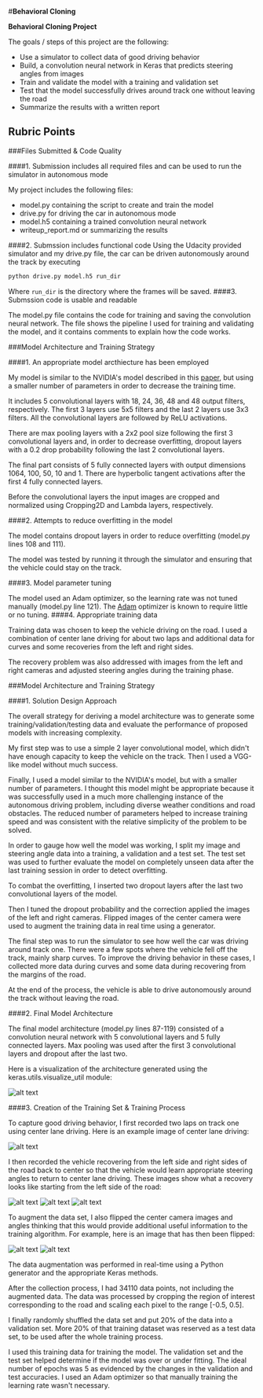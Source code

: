 #**Behavioral Cloning** 

**Behavioral Cloning Project**

The goals / steps of this project are the following:
* Use a simulator to collect data of good driving behavior
* Build, a convolution neural network in Keras that predicts steering angles from images
* Train and validate the model with a training and validation set
* Test that the model successfully drives around track one without leaving the road
* Summarize the results with a written report


[//]: # (Image References)

[image1]: ./images/model.png "Model Visualization"
[image2]: ./images/center.jpg "Center lane driving sample"
[image3]: ./images/center_2017_02_14_20_56_28_982.jpg "Recovery Image"
[image4]: ./images/center_2017_02_14_20_56_29_658.jpg "Recovery Image"
[image5]: ./images/center_2017_02_14_20_56_30_339.jpg "Recovery Image"
[image6]: ./images/center.jpg "Normal Image"
[image7]: ./images/center_flipped.jpg "Flipped Image"

## Rubric Points

###Files Submitted & Code Quality

####1. Submission includes all required files and can be used to run the simulator in autonomous mode

My project includes the following files:
* model.py containing the script to create and train the model
* drive.py for driving the car in autonomous mode
* model.h5 containing a trained convolution neural network 
* writeup_report.md or summarizing the results

####2. Submssion includes functional code
Using the Udacity provided simulator and my drive.py file, the car can be driven autonomously around the track by executing 
```sh
python drive.py model.h5 run_dir
```
Where <code>run_dir</code> is the directory where the frames will be saved.
####3. Submssion code is usable and readable

The model.py file contains the code for training and saving the convolution neural network. The file shows the pipeline I used for training and validating the model, and it contains comments to explain how the code works.

###Model Architecture and Training Strategy

####1. An appropriate model arcthiecture has been employed

My model is similar to the NVIDIA's model described in this [paper](https://images.nvidia.com/content/tegra/automotive/images/2016/solutions/pdf/end-to-end-dl-using-px.pdf), but using a smaller number
of parameters in order to decrease the training time.

It includes 5 convolutional layers with 18, 24, 36, 48 and 48 output filters, respectively. The first 3
layers use 5x5 filters and the last 2 layers use 3x3 filters. All the convolutional layers are
followed by ReLU activations.

There are max pooling layers with a 2x2 pool size following the first 3 convolutional layers and, in order to
decrease overfitting, dropout layers with a 0.2 drop probability following the last 2 convolutional layers.

The final part consists of 5 fully connected layers with output dimensions 1064, 100, 50, 10 and 1. There are hyperbolic
tangent activations after the first 4 fully connected layers.

Before the convolutional layers the input images are cropped
and normalized using Cropping2D and Lambda layers, respectively. 

####2. Attempts to reduce overfitting in the model

The model contains dropout layers in order to reduce overfitting (model.py lines 108 and 111). 

The model was tested by running it through the simulator and ensuring that the vehicle could stay on the track.

####3. Model parameter tuning

The model used an Adam optimizer, so the learning rate was not tuned manually (model.py line 121).
The [Adam](https://arxiv.org/abs/1412.6980) optimizer is known to require little or no tuning.
####4. Appropriate training data

Training data was chosen to keep the vehicle driving on the road. I used a combination of center lane driving for about
two laps and additional data for curves and some recoveries from the left and right sides.

The recovery problem was also addressed with images from the left and right cameras and adjusted steering angles during
the training phase.

###Model Architecture and Training Strategy

####1. Solution Design Approach

The overall strategy for deriving a model architecture was to generate some training/validation/testing data and evaluate
the performance of proposed models with increasing complexity.

My first step was to use a simple 2 layer convolutional model, which didn't have enough capacity to keep the vehicle on
the track. Then I used a VGG-like model without much success.

Finally, I used a model similar to the NVIDIA's model, but with a smaller number of parameters. I thought this model
might be appropriate because it was successfully used in a much more challenging instance of the autonomous driving problem,
including diverse weather conditions and road obstacles. The reduced number of parameters helped to increase training speed
and was consistent with the relative simplicity of the problem to be solved.

In order to gauge how well the model was working, I split my image and steering angle data into a training, a validation
 and a test set. The test set was used to further evaluate the model on completely unseen data
 after the last training session in order to detect overfitting.

To combat the overfitting, I inserted two dropout layers after the last two convolutional layers of the model.

Then I tuned the dropout probability and the correction applied the images of the left and right cameras. Flipped images
of the center camera were used to augment the training data in real time using a generator.

The final step was to run the simulator to see how well the car was driving around track one. There were a few spots
where the vehicle fell off the track, mainly sharp curves. To improve the driving behavior in these cases, I collected
more data during curves and some data during recovering from the margins of the road.

At the end of the process, the vehicle is able to drive autonomously around the track without leaving the road.

####2. Final Model Architecture

The final model architecture (model.py lines 87-119) consisted of a convolution neural network with 5 convolutional
layers and 5 fully connected layers. Max pooling was used after the first 3 convolutional layers and dropout after the
last two.

Here is a visualization of the architecture generated using the keras.utils.visualize_util module:

![alt text][image1]

####3. Creation of the Training Set & Training Process

To capture good driving behavior, I first recorded two laps on track one using center lane driving. Here is an example image of center lane driving:

![alt text][image2]

I then recorded the vehicle recovering from the left side and right sides of the road back to center so that the vehicle
would learn appropriate steering angles to return to center lane driving. These images show what a recovery looks like
starting from the left side of the road:

![alt text][image3]
![alt text][image4]
![alt text][image5]

To augment the data set, I also flipped the center camera images and angles thinking that this would provide additional useful information
to the training algorithm. For example, here is an image that has then been flipped:

![alt text][image6]
![alt text][image7]

The data augmentation was performed in real-time using a Python generator and the appropriate Keras methods.

After the collection process, I had 34110 data points, not including the augmented data. The data was processed by cropping
the region of interest corresponding to the road and scaling each pixel to the range [-0.5, 0.5].

I finally randomly shuffled the data set and put 20% of the data into a validation set. More 20% of that training dataset
was reserved as a test data set, to be used after the whole training process.

I used this training data for training the model. The validation set and the test set helped determine if the model was
over or under fitting. The ideal number of epochs was 5 as evidenced by the changes in the validation and test accuracies.
I used an Adam optimizer so that manually training the learning rate wasn't necessary.
